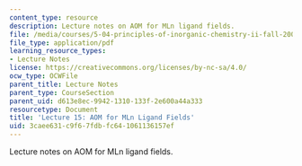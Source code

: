 ```yaml
---
content_type: resource
description: Lecture notes on AOM for MLn ligand fields.
file: /media/courses/5-04-principles-of-inorganic-chemistry-ii-fall-2008/3caee631c9f67fdbfc641061136157ef_lecture_15.pdf
file_type: application/pdf
learning_resource_types:
- Lecture Notes
license: https://creativecommons.org/licenses/by-nc-sa/4.0/
ocw_type: OCWFile
parent_title: Lecture Notes
parent_type: CourseSection
parent_uid: d613e8ec-9942-1310-133f-2e600a44a333
resourcetype: Document
title: 'Lecture 15: AOM for MLn Ligand Fields'
uid: 3caee631-c9f6-7fdb-fc64-1061136157ef
---
```

Lecture notes on AOM for MLn ligand fields.